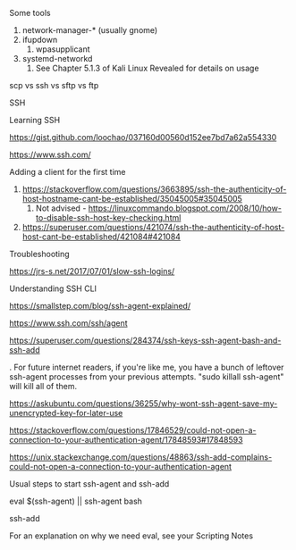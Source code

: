 Some tools

1. network-manager-* (usually gnome)
2. ifupdown
   1. wpasupplicant
3. systemd-networkd
   1. See Chapter 5.1.3 of Kali Linux Revealed for details on usage

scp vs ssh vs sftp vs ftp 

 

SSH 

 

Learning SSH 

https://gist.github.com/loochao/037160d00560d152ee7bd7a62a554330 

https://www.ssh.com/ 

 

Adding a client for the first time 

1. https://stackoverflow.com/questions/3663895/ssh-the-authenticity-of-host-hostname-cant-be-established/35045005#35045005 
   1. Not advised - https://linuxcommando.blogspot.com/2008/10/how-to-disable-ssh-host-key-checking.html 
2. https://superuser.com/questions/421074/ssh-the-authenticity-of-host-host-cant-be-established/421084#421084 

 

Troubleshooting 

https://jrs-s.net/2017/07/01/slow-ssh-logins/ 

 

Understanding SSH CLI 

https://smallstep.com/blog/ssh-agent-explained/ 

https://www.ssh.com/ssh/agent 

https://superuser.com/questions/284374/ssh-keys-ssh-agent-bash-and-ssh-add 

. For future internet readers, if you're like me, you have a bunch of leftover ssh-agent processes from your previous attempts. "sudo killall ssh-agent" will kill all of them. 

https://askubuntu.com/questions/36255/why-wont-ssh-agent-save-my-unencrypted-key-for-later-use 

https://stackoverflow.com/questions/17846529/could-not-open-a-connection-to-your-authentication-agent/17848593#17848593 

https://unix.stackexchange.com/questions/48863/ssh-add-complains-could-not-open-a-connection-to-your-authentication-agent 

 

Usual steps to start ssh-agent and ssh-add 

eval $(ssh-agent) || ssh-agent bash 

ssh-add 

 

For an explanation on why we need eval, see your Scripting Notes  